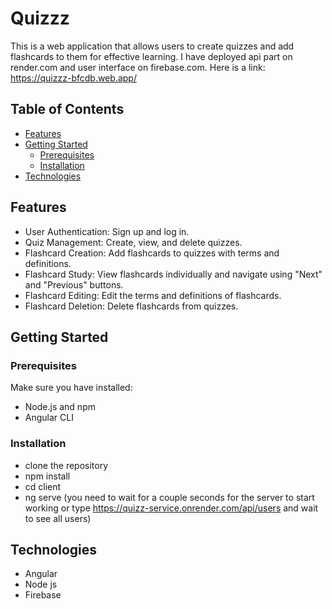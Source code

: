 # Quizzz
This is a web application that allows users to create quizzes and add flashcards to them for effective learning.
I have deployed api part on render.com and user interface on firebase.com.
Here is a link: https://quizzz-bfcdb.web.app/

## Table of Contents

- [Features](#features)
- [Getting Started](#getting-started)
    - [Prerequisites](#prerequisites)
    - [Installation](#installation)
- [Technologies](#technologies)

## Features

- User Authentication: Sign up and log in.
- Quiz Management: Create, view, and delete quizzes.
- Flashcard Creation: Add flashcards to quizzes with terms and definitions.
- Flashcard Study: View flashcards individually and navigate using "Next" and "Previous" buttons.
- Flashcard Editing: Edit the terms and definitions of flashcards.
- Flashcard Deletion: Delete flashcards from quizzes.

## Getting Started

### Prerequisites

Make sure you have installed:

- Node.js and npm 
- Angular CLI

### Installation

- clone the repository
- npm install
- cd client
- ng serve (you need to wait for a couple seconds for the server to start working or type https://quizz-service.onrender.com/api/users and wait to see all users)

## Technologies
- Angular
- Node js
- Firebase
